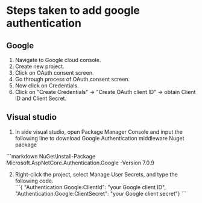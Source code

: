 <h1>Steps taken to add google authentication</h1>

<h2>Google</h2>
<ol>
  <li>Navigate to Google cloud console.</li>
  <li>Create new project.</li>
  <li>Click on OAuth consent screen.</li>
  <li>Go through process of OAuth consent screen.</li>
  <li>Now click on Credentials.</li>
  <li>Click on "Create Credentials" -> "Create OAuth client ID" -> obtain Client ID and Client Secret.</li>
</ol>

<h2>Visual studio</h2>
<ol>
  <li>In side visual studio, open Package Manager Console and input the following line to download Google Authentication middleware Nuget package</li>
</ol>
```markdown
NuGet\Install-Package Microsoft.AspNetCore.Authentication.Google -Version 7.0.9

<ol start="2">
  <li>Right-click the project, select Manage User Secrets, and type the following code.</li>
  ```{  "Authentication:Google:ClientId": "your Google client ID",
   "Authentication:Google:ClientSecret": "your Google client secret"} ```
</ol>

